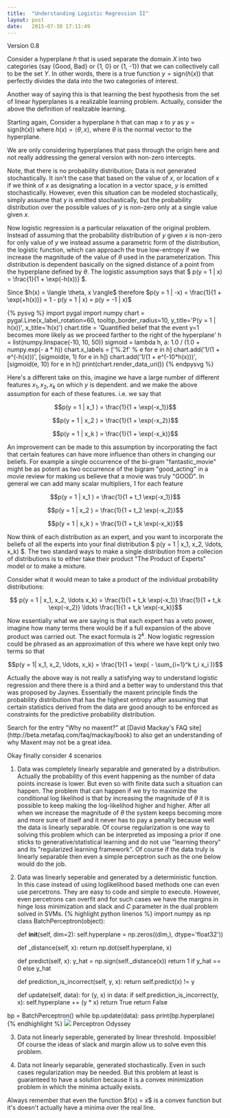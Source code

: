 ```yaml
---
title:  "Understanding Logistic Regression II"
layout: post
date:   2015-07-30 17:11:49
---
```

<div markdown="1" class="note">
Version 0.8
</div>


Consider a hyperplane $h$ that is used separate the domain $X$ into two categories (say {Good, Bad} or {1, 0} or {1, -1}) that we can collectively call to be the set $Y$. In other words, there is a true function $y = \text{sign}(h(x))$ that perfectly divides the data into the two categories of interest.

<div markdown="1" class="note">
Another way of saying this is that learning the best hypothesis from the set of linear hyperplanes is a realizable learning problem. Actually, consider the above the definition of realizable learning.
</div>

Starting again, Consider a hyperplane $h$ that can map $x$ to $y$ as $y = \text{sign}(h(x))$ where $h(x) = \langle \theta, x \rangle$, where $\theta$ is the normal vector to the hyperplane.

<div markdown="1" class="note">
We are only considering hyperplanes that pass through the origin here
and not really addressing the general version with non-zero
intercepts.
</div>

Note, that there is no probability distribution; Data is not generated
stochastically. It isn't the case that based on the value of $x$, or
location of $x$ if we think of $x$ as designating a location in a
vector space, $y$ is emitted stochastically. However, even this
situation can be modeled stochastically, simply assume that $y$ is
emitted stochastically, but the probability distribution over the
possible values of $y$ is non-zero only at a single value given $x$.

Now logistic regression is a particular relaxation of the original
problem. Instead of assuming that the probability distribution of $y$
given $x$ is non-zero for only value of $y$ we instead assume a
parametric form of the distribution, the logistic function, which can
approach the true low-entropy if we increase the magnitude of the
value of $\theta$ used in the parameterization. This distribution is
dependent basically on the signed distance of a point from the
hyperplane defined by $\theta$.
The logistic assumption says that
$ p(y = 1 | x) = \frac{1}{1 + \exp(-h(x))} $.

<div markdown="1" class="note">
Since $h(x) = \langle \theta, x \rangle$ therefore $p(y = 1 | -x) = \frac{1}{1 + \exp(+h(x))} = 1 - p(y = 1 | x) = p(y = -1 | x)$
</div>


{% pysvg %}
import pygal
import numpy
chart = pygal.Line(x_label_rotation=60, tooltip_border_radius=10,
                   y_title='P(y = 1 | h(x))', x_title='h(x)')
chart.title = 'Quantified belief that the event y=1 becomes more likely as we proceed farther to the right of the hyperplane'
h = list(numpy.linspace(-10, 10, 50))
sigmoid = lambda h, a: 1.0 / (1.0 + numpy.exp(- a * h))
chart.x_labels = ['%.2f' % e for e in h]
chart.add('1/(1 + e^(-h(x)))', [sigmoid(e, 1) for e in h])
chart.add('1/(1 + e^(-10*h(x)))', [sigmoid(e, 10) for e in h])
print(chart.render_data_uri())
{% endpysvg %}

Here's a different take on this, imagine we have a large number of different features $x_1, x_2, x_k$ on which $y$ is dependent. and we make the above assumption for each of these features. i.e. we say that

$$p(y = 1 | x_1 ) = \frac{1}{1 + \exp(-x_1)}$$

$$p(y = 1 | x_2 ) = \frac{1}{1 + \exp(-x_2)}$$

$$p(y = 1 | x_k ) = \frac{1}{1 + \exp(-x_k)}$$

An improvement can be made to this assumption by incorporating the fact that certain features can have more influence than others in changing our beliefs. For example a single occurrence of the bi-gram "fantastic_movie" might be as potent as two occurrence of the bigram "good_acting" in a movie review for making us believe that a movie was truly "GOOD". In general we can add many scalar multipliers, 1 for each feature

$$p(y = 1 | x_1 ) = \frac{1}{1 + t_1 \exp(-x_1)}$$

$$p(y = 1 | x_2 ) = \frac{1}{1 + t_2 \exp(-x_2)}$$

$$p(y = 1 | x_k ) = \frac{1}{1 + t_k \exp(-x_k)}$$

Now think of each distribution as an expert, and you want to
incorporate the beliefs of all the experts into your final
distribution $ p(y = 1 | x_1, x_2, \ldots, x_k) $. The two standard ways to
make a single distribution from a collecion of distributions is to
either take their product "The Product of Experts" model or to make a
mixture.

Consider what it would mean to take a product of the individual probability distributions:

$$ p(y = 1 | x_1, x_2, \ldots x_k) = \frac{1}{1 + t_k \exp(-x_1)} \frac{1}{1 + t_k \exp(-x_2)} \ldots \frac{1}{1 + t_k \exp(-x_k)}$$

Now essentially what we are saying is that each expert has a veto power, imagine how many terms there would be if a full expansion of the above product was carried out. The exact formula is $2^k$. Now logistic regression could be phrased as an approximation of this where we have kept only two terms so that

$$p(y = 1| x_1, x_2, \ldots, x_k) = \frac{1}{1 + \exp( - \sum_{i=1}^k t_i x_i )}$$

Actually the above way is not really a satisfying way to understand
logistic regression and there there is a third and a better way to
understand this that was proposed by Jaynes. Essentially the maxent
principle finds the probability distribution that has the highest
entropy after assuming that certain statistics derived from the data
are good anough to be enforced as constraints for the predictive
probability distribution.

<div markdown="1" class="note">
Search for the entry "Why no maxent?" at
[David Mackay's FAQ site](http://beta.metafaq.com/faq/mackay/book) to
also get an understanding of why Maxent may not be a great idea.
</div>


Okay finally consider 4 scenarios

1. Data was completely linearly separable and generated by a
   distribution. Actually the probability of this event happening as
   the number of data points increase is lower. But even so with
   finite data such a situation can happen. The problem that can
   happen if we try to maximize the conditional log likelihod is that
   by increasing the magnitude of $\theta$ it is possible to keep
   making the log-likelihod higher and higher. After all when we
   increase the magnitude of $\theta$ the system keeps becoming more
   and more sure of itself and it never has to pay a penalty because
   well the data is linearly separable. Of course regularization is
   one way to solving this problem which can be interpreted as
   imposing a prior if one sticks to generative/statistical learning
   and do not use "learning theory" and its "regularized learning
   framework". Of course if the data truly is linearly separable then
   even a simple perceptron such as the one below would do the job.

2. Data was linearly seperable and generated by a deterministic
   function. In this case instead of using loglikelihood based methods
   one can even use percetrons. They are easy to code and simple to execute.
   However, even percetrons can overfit and for such cases we have
   the margins in hinge loss minimization and slack and $C$ parameter in
   the dual problem solved in SVMs.
   {% highlight python linenos %}
import numpy as np
class BatchPerceptron(object):

    def __init__(self, dim=2):
        self.hyperplane = np.zeros((dim,), dtype='float32'))

    def _distance(self, x):
        return np.dot(self.hyperplane, x)

    def predict(self, x):
        y_hat = np.sign(self._distance(x))
        return 1 if y_hat == 0 else y_hat

    def prediction_is_incorrect(self, y, x):
        return self.predict(x) != y

    def update(self, data):
        for (y, x) in data:
            if self.prediction_is_incorrect(y, x):
                self.hyperplane += (y * x)
                return True
        return False

bp = BatchPerceptron()
while bp.update(data):
    pass
print(bp.hyperplane)
   {% endhighlight %}
   ![]({{site.baseurl}}/res/perceptron_odyssey_25.gif)
   Perceptron Odyssey

3. Data not linearly seperable, generated by linear
   threshold. Impossible! Of course the ideas of slack and margin
   allow us to solve even this problem.

4. Data not linearly separable, generated stochastically. Even in such
   cases regularization may be needed. But this problem at least is
   guaranteed to have a solution because it is a convex minimization
   problem in which the minima actually exists.

<div markdown="1" class="note">
Always remember that even the function $f(x) = x$ is a convex function
but it's doesn't actually have a minima over the real line.
</div>
